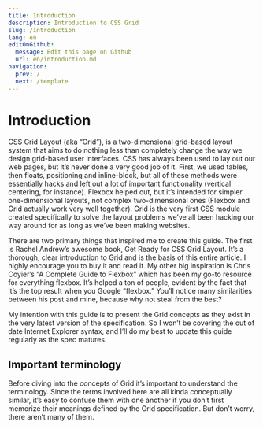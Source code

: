```yaml
---
title: Introduction
description: Introduction to CSS Grid
slug: /introduction
lang: en
editOnGithub:
  message: Edit this page on Github
  url: en/introduction.md
navigation:
  prev: /
  next: /template
---
```


# Introduction

CSS Grid Layout (aka “Grid”), is a two-dimensional grid-based layout system that aims to do nothing less than completely change the way we design grid-based user interfaces. CSS has always been used to lay out our web pages, but it’s never done a very good job of it. First, we used tables, then floats, positioning and inline-block, but all of these methods were essentially hacks and left out a lot of important functionality (vertical centering, for instance). Flexbox helped out, but it’s intended for simpler one-dimensional layouts, not complex two-dimensional ones (Flexbox and Grid actually work very well together). Grid is the very first CSS module created specifically to solve the layout problems we’ve all been hacking our way around for as long as we’ve been making websites.

There are two primary things that inspired me to create this guide. The first is Rachel Andrew’s awesome book, Get Ready for CSS Grid Layout. It’s a thorough, clear introduction to Grid and is the basis of this entire article. I highly encourage you to buy it and read it. My other big inspiration is Chris Coyier’s “A Complete Guide to Flexbox” which has been my go-to resource for everything flexbox. It’s helped a ton of people, evident by the fact that it’s the top result when you Google “flexbox.” You’ll notice many similarities between his post and mine, because why not steal from the best?

My intention with this guide is to present the Grid concepts as they exist in the very latest version of the specification. So I won’t be covering the out of date Internet Explorer syntax, and I’ll do my best to update this guide regularly as the spec matures.

## Important terminology

Before diving into the concepts of Grid it’s important to understand the terminology. Since the terms involved here are all kinda conceptually similar, it’s easy to confuse them with one another if you don’t first memorize their meanings defined by the Grid specification. But don’t worry, there aren’t many of them.
